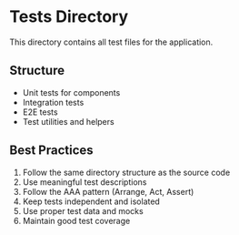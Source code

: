 # Tests Directory

This directory contains all test files for the application.

## Structure

- Unit tests for components
- Integration tests
- E2E tests
- Test utilities and helpers

## Best Practices

1. Follow the same directory structure as the source code
2. Use meaningful test descriptions
3. Follow the AAA pattern (Arrange, Act, Assert)
4. Keep tests independent and isolated
5. Use proper test data and mocks
6. Maintain good test coverage 